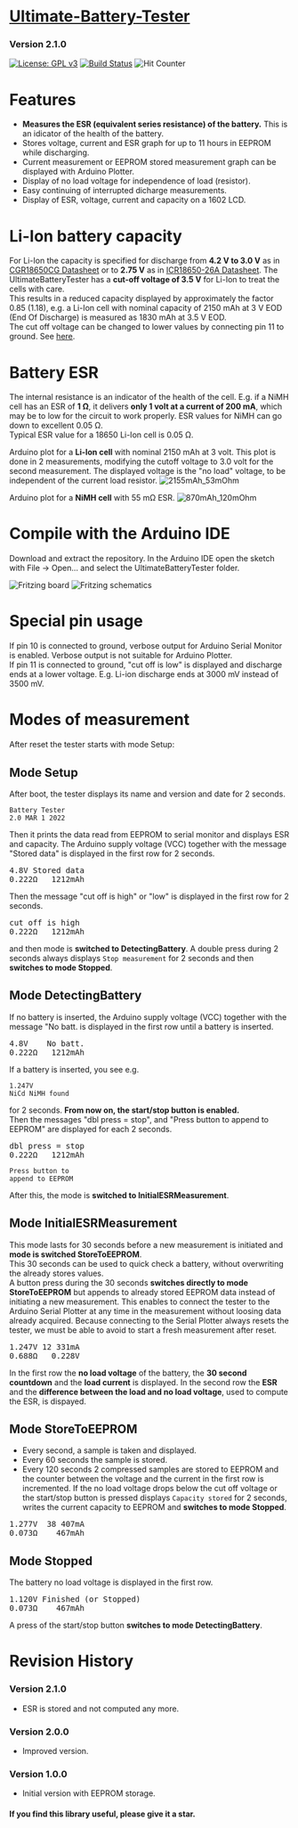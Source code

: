 # [Ultimate-Battery-Tester](https://github.com/ArminJo/Ultimate-Battery-Tester)
### Version 2.1.0
[![License: GPL v3](https://img.shields.io/badge/License-GPLv3-blue.svg)](https://www.gnu.org/licenses/gpl-3.0)
[![Build Status](https://github.com/ArminJo/Ultimate-Battery-Tester/workflows/TestCompile/badge.svg)](https://github.com/ArminJo/Ultimate-Battery-Tester/actions)
![Hit Counter](https://visitor-badge.laobi.icu/badge?page_id=ArminJo_Ultimate-Battery-Tester)


# Features
- **Measures the ESR (equivalent series resistance) of the battery.** This is an idicator of the health of the battery.
- Stores voltage, current and ESR graph for up to 11 hours in EEPROM while discharging.
- Current measurement or EEPROM stored measurement graph can be displayed with Arduino Plotter.
- Display of no load voltage for independence of load (resistor).
- Easy continuing of interrupted dicharge measurements.
- Display of ESR, voltage, current and capacity on a 1602 LCD.

# Li-Ion battery capacity
For Li-Ion the capacity is specified for discharge from **4.2 V to 3.0 V** as in [CGR18650CG Datasheet](https://github.com/ArminJo/Ultimate-Battery-Tester/blob/master/CGR18650CG-Panasonic.pdf)
or to **2.75 V** as in [ICR18650-26A Datasheet](https://github.com/ArminJo/Ultimate-Battery-Tester/blob/master/ICR18650-26A_Samsung.pdf).
The UltimateBatteryTester has a **cut-off voltage of 3.5 V** for Li-Ion to treat the cells with care.<br/>
This results in a reduced capacity displayed by approximately the factor 0.85 (1.18), e.g. a Li-Ion cell with nominal capacity of 2150 mAh at 3 V EOD (End Of Discharge) is measured as 1830 mAh at 3.5 V EOD.<br/>
The cut off voltage can be changed to lower values by connecting pin 11 to ground. See [here](#special-pin-usage).

# Battery ESR
The internal resistance is an indicator of the health of the cell. E.g. if a NiMH cell has an ESR of **1 &ohm;**, it delivers **only 1 volt at a current of 200 mA**, which may be to low for the circuit to work properly.
ESR values for NiMH can go down to excellent 0.05 &ohm;.<br/>
Typical ESR value for a 18650 Li-Ion cell is 0.05 &ohm;.

Arduino plot for a **Li-Ion cell** with nominal 2150 mAh at 3 volt. This plot is done in 2 measurements, modifying the cutoff voltage to 3.0 volt for the second measurement. The displayed voltage is the "no load" voltage, to be independent of the current load resistor.
![2155mAh_53mOhm](pictures/2155mAh_53mOhm.png)

Arduino plot for a **NiMH cell** with 55 m&ohm; ESR.
![870mAh_120mOhm](pictures/1275mAh_55mOhm.png)

# Compile with the Arduino IDE
Download and extract the repository. In the Arduino IDE open the sketch with File -> Open... and select the UltimateBatteryTester folder. 

![Fritzing board](https://github.com/ArminJo/Ultimate-Battery-Tester/blob/master/extras/UltimateBatteryTester_Steckplatine.png)
![Fritzing schematics](https://github.com/ArminJo/Ultimate-Battery-Tester/blob/master/extras/UltimateBatteryTester_Schaltplan.png)

# Special pin usage
If pin 10 is connected to ground, verbose output for Arduino Serial Monitor is enabled. Verbose output is not suitable for Arduino Plotter.<br/>
If pin 11 is connected to ground, "cut off is low" is displayed and discharge ends at a lower voltage. E.g. Li-ion discharge ends at 3000 mV instead of 3500 mV.

# Modes of measurement
After reset the tester starts with mode Setup:

## Mode Setup
After boot, the tester displays its name and version and date for 2 seconds.

```
Battery Tester
2.0 MAR 1 2022
```
Then it prints the data read from EEPROM to serial monitor and displays ESR and capacity.
The Arduino supply voltage (VCC) together with the message "Stored data" is displayed in the first row for 2 seconds.
<pre>
4.8V Stored data
0.222&ohm;   1212mAh
</pre>

Then the message "cut off is high" or "low" is displayed in the first row for 2 seconds.
<pre>
cut off is high
0.222&ohm;   1212mAh
</pre>

and then mode is **switched to DetectingBattery**.
A double press during 2 seconds always displays `Stop measurement` for 2 seconds and then **switches to mode Stopped**.


## Mode DetectingBattery
If no battery is inserted, the Arduino supply voltage (VCC) together with the message "No batt. is displayed in the first row until a battery is inserted.

<pre>
4.8V    No batt.
0.222&ohm;   1212mAh
</pre>

If a battery is inserted, you see e.g.

```
1.247V
NiCd NiMH found
```
for 2 seconds.
**From now on, the start/stop button is enabled.**<br/>
Then the messages "dbl press = stop",  and "Press button to append to EEPROM" are displayed for each 2 seconds.

<pre>
dbl press = stop
0.222&ohm;   1212mAh
</pre>

```
Press button to
append to EEPROM
```
After this, the mode is **switched to InitialESRMeasurement**.

## Mode InitialESRMeasurement
This mode lasts for 30 seconds before a new measurement is initiated and **mode is switched StoreToEEPROM**.<br/>
This 30 seconds can be used to quick check a battery, without overwriting the already stores values.<br/>
A button press during the 30 seconds **switches directly to mode StoreToEEPROM** but appends to already stored EEPROM data instead of initiating a new measurement.
This enables to connect the tester to the Arduino Serial Plotter at any time in the measurement without loosing data already acquired.
Because connecting to the Serial Plotter always resets the tester, we must be able to avoid to start a fresh measurement after reset.

<pre>
1.247V 12 331mA
0.688&ohm;   0.228V
</pre>

In the first row the **no load voltage** of the battery, the **30 second countdown** and the **load current** is displayed.
In the second row the **ESR** and the **difference between the load and no load voltage**, used to compute the ESR, is dispayed.

## Mode StoreToEEPROM
- Every second, a sample is taken and displayed.
- Every 60 seconds the sample is stored.
- Every 120 seconds 2 compressed samples are stored to EEPROM and the counter between the voltage and the current in the first row is incremented.
If the no load voltage drops below the cut off voltage or the start/stop button is pressed displays `Capacity stored` for 2 seconds, writes the current capacity to EEPROM and **switches to mode Stopped**.

<pre>
1.277V  38 407mA
0.073&ohm;    467mAh
</pre>


## Mode Stopped
The battery no load voltage is displayed in the first row.

<pre>
1.120V Finished (or Stopped)
0.073&ohm;    467mAh
</pre>

A press of the start/stop button **switches to mode DetectingBattery**.


# Revision History
### Version 2.1.0
- ESR is stored and not computed any more.

### Version 2.0.0
- Improved version.

### Version 1.0.0
- Initial version with EEPROM storage.

#### If you find this library useful, please give it a star.
